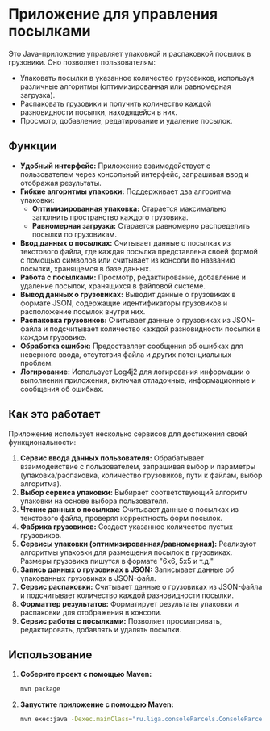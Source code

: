 # Приложение для управления посылками

Это Java-приложение управляет упаковкой и распаковкой посылок в грузовики. Оно позволяет пользователям:

- Упаковать посылки в указанное количество грузовиков, используя различные алгоритмы (оптимизированная или равномерная загрузка).
- Распаковать грузовики и получить количество каждой разновидности посылки, находящейся в них.
- Просмотр, добавление, редатирование и удаление посылок.

## Функции

- **Удобный интерфейс:** Приложение взаимодействует с пользователем через консольный интерфейс, запрашивая ввод и отображая результаты.
- **Гибкие алгоритмы упаковки:** Поддерживает два алгоритма упаковки:
    - **Оптимизированная упаковка:** Старается максимально заполнить пространство каждого грузовика.
    - **Равномерная загрузка:** Старается равномерно распределить посылки по грузовикам.
- **Ввод данных о посылках:** Считывает данные о посылках из текстового файла, где каждая посылка представлена своей формой с помощью символов или считывает из консоли по названию посылки, хранящемся в базе данных.
- **Работа с посылками:** Просмотр, редактирование, добавление и удаление посылок, хранящихся в файловой системе.
- **Вывод данных о грузовиках:** Выводит данные о грузовиках в формате JSON, содержащие идентификаторы грузовиков и расположение посылок внутри них.
- **Распаковка грузовиков:** Считывает данные о грузовиках из JSON-файла и подсчитывает количество каждой разновидности посылки в каждом грузовике.
- **Обработка ошибок:** Предоставляет сообщения об ошибках для неверного ввода, отсутствия файла и других потенциальных проблем.
- **Логирование:** Использует Log4j2 для логирования информации о выполнении приложения, включая отладочные, информационные и сообщения об ошибках.

## Как это работает

Приложение использует несколько сервисов для достижения своей функциональности:

1. **Сервис ввода данных пользователя:** Обрабатывает взаимодействие с пользователем, запрашивая выбор и параметры (упаковка/распаковка, количество грузовиков, пути к файлам, выбор алгоритма).
2. **Выбор сервиса упаковки:** Выбирает соответствующий алгоритм упаковки на основе выбора пользователя.
3. **Чтение данных о посылках:** Считывает данные о посылках из текстового файла, проверяя корректность форм посылок.
4. **Фабрика грузовиков:** Создает указанное количество пустых грузовиков.
5. **Сервисы упаковки (оптимизированная/равномерная):** Реализуют алгоритмы упаковки для размещения посылок в грузовиках. Размеры грузовика пишутся в формате "6x6, 5x5 и т.д."
6. **Запись данных о грузовиках в JSON:** Записывает данные об упакованных грузовиках в JSON-файл.
7. **Сервис распаковки:** Считывает данные о грузовиках из JSON-файла и подсчитывает количество каждой разновидности посылки.
8. **Форматтер результатов:** Форматирует результаты упаковки и распаковки для отображения в консоли.
9. **Сервис работы с посылками:** Позволяет просматривать, редактировать, добавлять и удалять посылки.

## Использование

1. **Соберите проект с помощью Maven:**
   ```bash
   mvn package

2. **Запустите приложение с помощью Maven:**
    ```bash
    mvn exec:java -Dexec.mainClass="ru.liga.consoleParcels.ConsoleParcelsApplication"